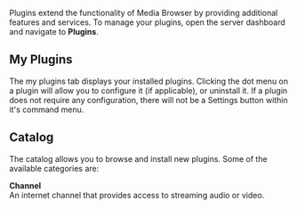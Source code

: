 Plugins extend the functionality of Media Browser by providing additional features and services. To manage your plugins, open the server dashboard and navigate to **Plugins**.

## My Plugins

The my plugins tab displays your installed plugins. Clicking the dot menu on a plugin will allow you to configure it (if applicable), or uninstall it. If a plugin does not require any configuration, there will not be a Settings button within it's command menu.

## Catalog

The catalog allows you to browse and install new plugins. Some of the available categories are:

**Channel**
<br/>
An internet channel that provides access to streaming audio or video.